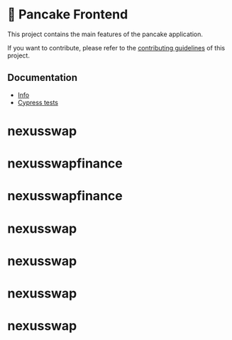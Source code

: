 # 🥞 Pancake Frontend

This project contains the main features of the pancake application.

If you want to contribute, please refer to the [contributing guidelines](./CONTRIBUTING.md) of this project.

## Documentation

- [Info](doc/Info.md)
- [Cypress tests](doc/Cypress.md)
# nexusswap
# nexusswapfinance
# nexusswapfinance
# nexusswap
# nexusswap
# nexusswap
# nexusswap
